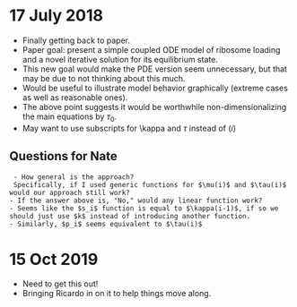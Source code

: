 # 17 July 2018
- Finally getting back to paper.
- Paper goal: present a simple coupled ODE model of ribosome loading and a novel iterative solution for its equilibrium state.
- This new goal would make the PDE version seem unnecessary, but that may be due to not thinking about this much.
- Would be useful to illustrate model behavior graphically (extreme cases as well as reasonable ones).
- The above point suggests it would be worthwhile non-dimensionalizing the main equations by $\tau_0$.
- May want to use subscripts for \kappa and $\tau$ instead of $(i)$

## Questions for Nate
     - How general is the approach?
     Specifically, if I used generic functions for $\mu(i)$ and $\tau(i)$ would our approach still work?
    - If the answer above is, "No," would any linear function work?
    - Seems like the $s_i$ function is equal to $\kappa(i-1)$, if so we should just use $k$ instead of introducing another function.
    - Similarly, $p_i$ seems equivalent to $\tau(i)$
# 15 Oct 2019
- Need to get this out!
- Bringing Ricardo in on it to help things move along.
